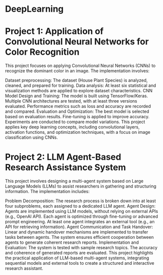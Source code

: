 # DeepLearning

# Project 1: Application of Convolutional Neural Networks for Color Recognition
This project focuses on applying Convolutional Neural Networks (CNNs) to recognize the dominant color in an image. The implementation involves:

Dataset preprocessing: The dataset (House Plant Species) is analyzed, cleaned, and prepared for training.
Data analysis: At least six statistical and visualization methods are applied to explore dataset characteristics.
CNN Model Design and Training:
The model is built using TensorFlow/Keras.
Multiple CNN architectures are tested, with at least three versions evaluated.
Performance metrics such as loss and accuracy are recorded and compared.
Evaluation and Optimization:
The best model is selected based on evaluation results.
Fine-tuning is applied to improve accuracy.
Experiments are conducted to compare model variations.
This project applies key deep learning concepts, including convolutional layers, activation functions, and optimization techniques, with a focus on image classification using CNNs.

# Project 2: LLM Agent-Based Research Assistance System
This project involves designing a multi-agent system based on Large Language Models (LLMs) to assist researchers in gathering and structuring information. The implementation includes:

Problem Decomposition:
The research process is broken down into at least four subproblems, each assigned to a dedicated LLM agent.
Agent Design:
Agents are implemented using LLM models, without relying on external APIs (e.g., OpenAI API).
Each agent is optimized through fine-tuning or advanced prompt engineering.
At least one agent integrates an external tool (e.g., an API for retrieving information).
Agent Communication and Task Handover:
Linear and dynamic handover mechanisms are implemented to transfer tasks between agents.
The system ensures efficient cooperation between agents to generate coherent research reports.
Implementation and Evaluation:
The system is tested with sample research topics.
The accuracy and coherence of generated reports are evaluated.
This project highlights the practical application of LLM-based multi-agent systems, integrating sequential models and external tools to create a structured and interactive research assistant.
